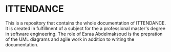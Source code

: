 # ITTENDANCE

This is a repository that contains the whole documentation of ITTENDANCE. It is created in fulfillment of a subject for the a professional master's degree in software engineering. The role of Esraa Abdelmaksoud is the prepration of the UML diagrams and agile work in addition to writing the documentation.
